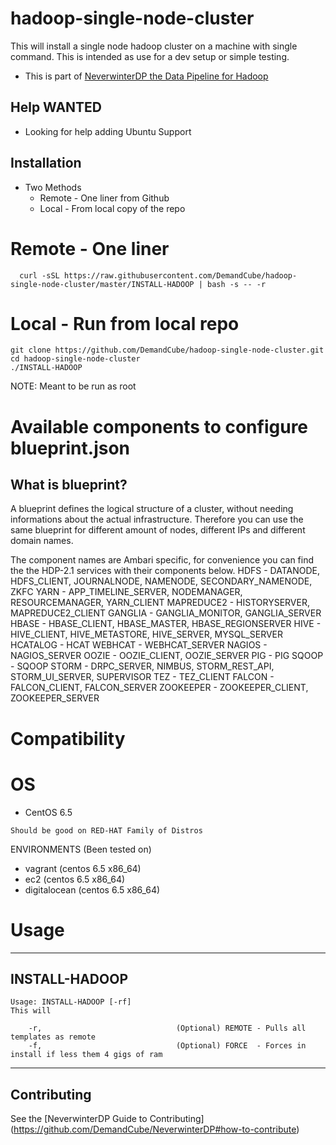hadoop-single-node-cluster
=======================

This will install a single node hadoop cluster on a machine with single command.  This is intended as use for a dev setup or simple testing.

- This is part of [NeverwinterDP the Data Pipeline for Hadoop](https://github.com/DemandCube/NeverwinterDP)

## Help WANTED
- Looking for help adding Ubuntu Support


## Installation
- Two Methods
   - Remote - One liner from Github
   - Local - From local copy of the repo

# Remote - One liner  
```
  curl -sSL https://raw.githubusercontent.com/DemandCube/hadoop-single-node-cluster/master/INSTALL-HADOOP | bash -s -- -r
```

# Local - Run from local repo
```
git clone https://github.com/DemandCube/hadoop-single-node-cluster.git
cd hadoop-single-node-cluster
./INSTALL-HADOOP
```
NOTE: Meant to be run as root


# Available components to configure blueprint.json

## What is blueprint?
   A blueprint defines the logical structure of a cluster, without needing informations about the actual infrastructure. Therefore you can use the same blueprint for different amount of nodes, different IPs and different domain names.
   
   The component names are Ambari specific, for convenience you can find the the HDP-2.1 services with their components below.
HDFS        - DATANODE, HDFS_CLIENT, JOURNALNODE, NAMENODE, SECONDARY_NAMENODE, ZKFC
YARN		   - APP_TIMELINE_SERVER, NODEMANAGER, RESOURCEMANAGER, YARN_CLIENT
MAPREDUCE2	- HISTORYSERVER, MAPREDUCE2_CLIENT
GANGLIA     - GANGLIA_MONITOR, GANGLIA_SERVER
HBASE		   - HBASE_CLIENT, HBASE_MASTER, HBASE_REGIONSERVER
HIVE		   - HIVE_CLIENT, HIVE_METASTORE, HIVE_SERVER, MYSQL_SERVER
HCATALOG	   - HCAT
WEBHCAT		- WEBHCAT_SERVER
NAGIOS		- NAGIOS_SERVER
OOZIE		   - OOZIE_CLIENT, OOZIE_SERVER
PIG		   - PIG
SQOOP		   - SQOOP
STORM		   - DRPC_SERVER, NIMBUS, STORM_REST_API, STORM_UI_SERVER, SUPERVISOR
TEZ		   - TEZ_CLIENT
FALCON		- FALCON_CLIENT, FALCON_SERVER
ZOOKEEPER	- ZOOKEEPER_CLIENT, ZOOKEEPER_SERVER


# Compatibility

OS
=======
* CentOS 6.5
```
Should be good on RED-HAT Family of Distros
```
ENVIRONMENTS (Been tested on)
- vagrant (centos 6.5 x86_64)
- ec2 (centos 6.5 x86_64)
- digitalocean (centos 6.5 x86_64)

# Usage


* * *
## INSTALL-HADOOP
```
Usage: INSTALL-HADOOP [-rf]
This will

    -r,                              (Optional) REMOTE - Pulls all templates as remote 
    -f,                              (Optional) FORCE  - Forces in install if less them 4 gigs of ram
```

* * *

## Contributing

See the [NeverwinterDP Guide to Contributing] (https://github.com/DemandCube/NeverwinterDP#how-to-contribute)


